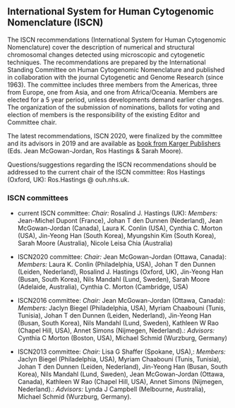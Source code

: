 
## International System for Human Cytogenomic Nomenclature  (ISCN)

The ISCN recommendations (International System for Human Cytogenomic Nomenclature) cover the description of numerical and structural chromosomal changes detected using microscopic and cytogenetic techniques. The recommendations are prepared by the International Standing Committee on Human Cytogenomic Nomenclature and published in collaboration with the journal Cytogenetic and Genome Research (since 1963). The committee includes three members from the Americas, three from Europe, one from Asia, and one from Africa/Oceania. Members are elected for a 5 year period, unless developments demand earlier changes. The organization of the submission of nominations, ballots for voting and election of members is the responsibility of the existing Editor and Committee chair. 

The latest recommendations, ISCN 2020, were finalized by the committee and its advisors in 2019 and are available as [book from Karger Publishers](https://iscn.karger.com) (Eds. Jean McGowan-Jordan, Ros Hastings & Sarah Moore).

Questions/suggestions regarding the ISCN recommendations should be addressed to the current chair of the ISCN committee:  Ros Hastings (Oxford, UK): Ros.Hastings @ ouh.nhs.uk.

### ISCN committees

* current ISCN committee: _Chair:_   Rosalind J. Hastings (UK): _Members:_ Jean-Michel Dupont (France), Johan T den Dunnen (Nederland), Jean McGowan-Jordan (Canada), Laura K. Conlin (USA), Cynthia C. Morton  (USA), Jin-Yeong Han (South Korea), Myungshin Kim (South Korea), Sarah Moore (Australia), Nicole Leisa Chia (Australia)

* ISCN2020 committee: _Chair:_  Jean McGowan-Jordan (Ottawa, Canada): _Members:_  Laura K. Conlin (Philadelphia, USA), Johan T den Dunnen (Leiden, Nederland), Rosalind J. Hastings (Oxford, UK), Jin-Yeong Han (Busan, South Korea), Nils Mandahl (Lund, Sweden), Sarah Moore (Adelaide, Australia), Cynthia C. Morton (Cambridge, USA)
  
* ISCN2016 committee: _Chair:_  Jean McGowan-Jordan (Ottawa, Canada): _Members:_  Jaclyn Biegel (Philadelphia, USA), Myriam Chaabouni (Tunis, Tunisia), Johan T den Dunnen (Leiden, Nederland), Jin-Yeong Han (Busan, South Korea), Nils Mandahl (Lund, Sweden), Kathleen W Rao (Chapel Hill, USA), Annet Simons (Nijmegen, Nederland).: _Advisors:_  Cynthia C Morton (Boston, USA), Michael Schmid (Wurzburg, Germany)
  
* ISCN2013 committee: _Chair:_  Lisa G Shaffer  (Spokane, USA),: _Members:_  Jaclyn Biegel (Philadelphia, USA), Myriam Chaabouni (Tunis, Tunisia), Johan T den Dunnen (Leiden, Nederland), Jin-Yeong Han (Busan, South Korea), Nils Mandahl (Lund, Sweden), Jean McGowan-Jordan (Ottawa, Canada), Kathleen W Rao (Chapel Hill, USA), Annet Simons (Nijmegen, Nederland).: _Advisors:_  Lynda J Campbell (Melbourne, Australia), Michael Schmid (Wurzburg, Germany).